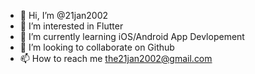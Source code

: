 - 👋 Hi, I’m @21jan2002
- 👀 I’m interested in Flutter 
- 🌱 I’m currently learning iOS/Android App Devlopement
- 💞️ I’m looking to collaborate on Github
- 📫 How to reach me the21jan2002@gmail.com


<!---
21jan2002/21jan2002 is a ✨ special ✨ repository because its `README.md` (this file) appears on your GitHub profile.
You can click the Preview link to take a look at your changes.
--->
